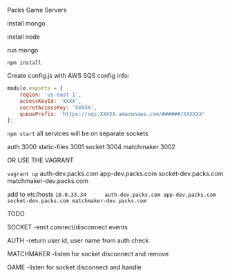 Packs Game Servers

install mongo

install node

run mongo

``npm install``

Create config.js with AWS SQS config info:

```javascript
module.exports = {
	region: 'us-east-1',
	accessKeyId: 'XXXX',
	secretAccessKey: 'XXXXX',
	queuePrefix: 'https://sqs.XXXXX.amazonaws.com/######/XXXXXX'
};
```

``npm start``
all services will be on separate sockets

auth			3000
static-files	3001
socket			3004
matchmaker 		3002


OR USE THE VAGRANT

``vagrant up``
auth-dev.packs.com
app-dev.packs.com
socket-dev.packs.com
matchmaker-dev.packs.com

add to etc/hosts
``10.0.33.34      auth-dev.packs.com app-dev.packs.com socket-dev.packs.com matchmaker-dev.packs.com``

TODO


SOCKET
-emit connect/disconnect events

AUTH
-return user id, user name from auth check

MATCHMAKER
-listen for socket disconnect and remove

GAME
-listen for socket disconnect and handle

